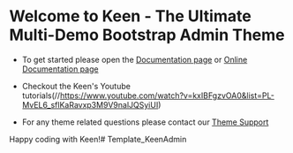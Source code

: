 # Welcome to Keen - The Ultimate Multi-Demo Bootstrap Admin Theme


- To get started please open the [Documentation page](//docs/docs.html) or [Online Documentation page](//https://keenthemes.com/keen/?page=docs) 

- Checkout the Keen's Youtube tutorials(//https://www.youtube.com/watch?v=kxIBFgzvOA0&list=PL-MvEL6_sflKaRavxp3M9V9nalJQSyiUI)

- For any theme related questions please contact our [Theme Support](//support@keenthemes.com)


Happy coding with Keen!# Template_KeenAdmin
